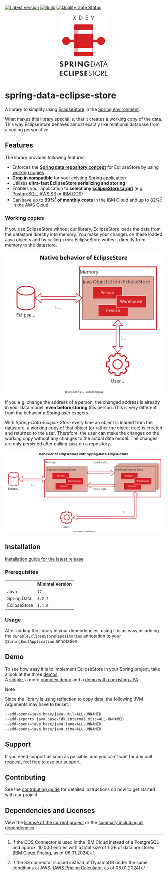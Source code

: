 [![Latest version](https://img.shields.io/maven-central/v/software.xdev/spring-data-eclipse-store?logo=apache%20maven)](https://mvnrepository.com/artifact/software.xdev/spring-data-eclipse-store)
[![Build](https://img.shields.io/github/actions/workflow/status/xdev-software/spring-data-eclipse-store/checkBuild.yml?branch=develop)](https://github.com/xdev-software/spring-data-eclipse-store/actions/workflows/checkBuild.yml?query=branch%3Adevelop)
[![Quality Gate Status](https://sonarcloud.io/api/project_badges/measure?project=xdev-software_spring-data-eclipse-store&metric=alert_status)](https://sonarcloud.io/dashboard?id=xdev-software_spring-data-eclipse-store)

<div align="center">
    <img src="assets/Logo.png" height="200" alt="XDEV Spring-Data Eclipse-Store Logo">
</div>

# spring-data-eclipse-store

A library to simplify using [EclipseStore](https://eclipsestore.io/) in the [Spring environment](https://spring.io/projects/spring-data/).

What makes this library special is, that it creates a working copy of the data.
This way EclipseStore behaves almost exactly like relational database from a coding perspective.

## Features

The library provides following features:

* Enforces the
  **[Spring data repository concept](https://docs.spring.io/spring-data/jpa/reference/repositories/core-concepts.html)**
  for EclipseStore by using [working copies](#working-copies)
* **[Drop in compatible](#usage)** for your existing Spring application
* Utilizes **ultra-fast EclipseStore serializing and storing**
* Enables your application to **select
  any [EclipseStore target](https://docs.eclipsestore.io/manual/storage/storage-targets/index.html)** (e.g.
  [PostgreSQL](https://docs.eclipsestore.io/manual/storage/storage-targets/sql-databases/postgresql.html),
  [AWS S3](https://docs.eclipsestore.io/manual/storage/storage-targets/blob-stores/aws-s3.html) or
  [IBM COS](https://github.com/xdev-software/eclipse-store-afs-ibm-cos))
* Can save up to **99%[^1] of monthly costs** in the IBM Cloud and up to 82%[^2] in the AWS Cloud

[^1]:If the COS Connector is used in the IBM Cloud instead of a PostgreSQL and approx. 10,000 entries with a total size
of 1
GB of data are stored. ([IBM Cloud Pricing](https://cloud.ibm.com/estimator/estimates), as of 08.01.2024)

[^2]: If the S3 connector is used instead of DynamoDB under the same conditions at
AWS. ([AWS Pricing Calculator](https://calculator.aws/#/estimate?id=ab85cddf77f0d1aa0457111ed82785dfb836b1d8), as of
08.01.2024)

### Working copies

If you use EclipseStore without our library, EclipseStore loads the data from the datastore directly into memory. You make your changes on these loaded Java objects and by calling ``store`` EclipseStore writes it directly from memory to the datastore.

![Native behavior of EclipseStore](assets/WorkingCopy_1.svg)

If you e.g. change the address of a person, the changed address is already in your data model, **even before storing** this person.
This is very different from the behavior a Spring user expects.

With *Spring-Data-Eclipse-Store* every time an object is loaded from the datastore, a working copy of that object (or rather the object tree) is created and returned to the user. Therefore, the user can make the changes on the working copy without any changes to the actual data model. The changes are only persisted after calling ``save`` on a repository.

![Behavior of EclipseStore with Spring-Data-Eclipse-Store](assets/WorkingCopy_2.svg)

## Installation
[Installation guide for the latest release](https://github.com/xdev-software/spring-data-eclipse-store/releases/latest#Installation)

### Prerequisites

|              | Minimal Version |
|--------------|-----------------|
| Java         | ``17``          |
| Spring Data  | ``3.2.2``       |
| EclipseStore | ``1.1.0``       |

### Usage

After adding the library in your dependencies, using it is as easy as adding the ``@EnableEclipseStoreRepositories`` annotation to your ``@SpringBootApplication`` annotation.

## Demo

To see how easy it is to implement EclipseStore in your Spring project, take a look at the three
[demos](./spring-data-eclipse-store-demo):<br/>
A [simple](./spring-data-eclipse-store-demo/src/main/java/software/xdev/spring/data/eclipse/store/demo/simple), a
more [complex demo](./spring-data-eclipse-store-demo/src/main/java/software/xdev/spring/data/eclipse/store/demo/complex)
and
a [demo with coexisting JPA](./spring-data-eclipse-store-jpa/src/main/java/software/xdev/spring/data/eclipse/store/jpa).

> [!NOTE]  
> Since the library is using reflection to copy data, the following JVM-Arguments may have to be set:
> ```
> --add-opens=java.base/java.util=ALL-UNNAMED
> --add-exports java.base/jdk.internal.misc=ALL-UNNAMED
> --add-opens=java.base/java.lang=ALL-UNNAMED
> --add-opens=java.base/java.time=ALL-UNNAMED 
> ```


## Support

If you need support as soon as possible, and you can't wait for any pull request, feel free to
use [our support](https://xdev.software/en/services/support).

## Contributing
See the [contributing guide](./CONTRIBUTING.md) for detailed instructions on how to get started with our project.

## Dependencies and Licenses
View the [license of the current project](LICENSE) or the [summary including all dependencies](https://xdev-software.github.io/spring-data-eclipse-store/dependencies/)
